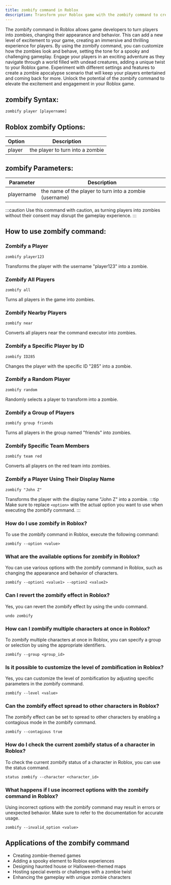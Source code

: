 ```yaml
---
title: zombify command in Roblox
description: Transform your Roblox game with the zombify command to create a thrilling zombie experience for players.
---
```


The zombify command in Roblox allows game developers to turn players into zombies, changing their appearance and behavior. This can add a new level of excitement to your game, creating an immersive and thrilling experience for players. By using the zombify command, you can customize how the zombies look and behave, setting the tone for a spooky and challenging gameplay. Engage your players in an exciting adventure as they navigate through a world filled with undead creatures, adding a unique twist to your Roblox game. Experiment with different settings and features to create a zombie apocalypse scenario that will keep your players entertained and coming back for more. Unlock the potential of the zombify command to elevate the excitement and engagement in your Roblox game.

## zombify Syntax:
```console
zombify player [playername]
```
## Roblox zombify Options:
| Option     | Description                        |
|------------|------------------------------------|
| player     | the player to turn into a zombie   |

## zombify Parameters:
| Parameter  | Description                                              |
|------------|----------------------------------------------------------|
| playername | the name of the player to turn into a zombie (username)  |

:::caution
Use this command with caution, as turning players into zombies without their consent may disrupt the gameplay experience.
:::

## How to use zombify command:
### Zombify a Player
```console
zombify player123
```
Transforms the player with the username "player123" into a zombie.
### Zombify All Players
```console
zombify all
```
Turns all players in the game into zombies.
### Zombify Nearby Players
```console
zombify near
```
Converts all players near the command executor into zombies.
### Zombify a Specific Player by ID
```console
zombify ID285
```
Changes the player with the specific ID "285" into a zombie.
### Zombify a Random Player
```console
zombify random
```
Randomly selects a player to transform into a zombie.
### Zombify a Group of Players
```console
zombify group friends
```
Turns all players in the group named "friends" into zombies.
### Zombify Specific Team Members
```console
zombify team red
```
Converts all players on the red team into zombies.
### Zombify a Player Using Their Display Name
```console
zombify "John Z"
```
Transforms the player with the display name "John Z" into a zombie.
:::tip
Make sure to replace `<option>` with the actual option you want to use when executing the zombify command.
:::

### How do I use zombify in Roblox?
To use the zombify command in Roblox, execute the following command:
```console
zombify --option <value>
```

### What are the available options for zombify in Roblox?
You can use various options with the zombify command in Roblox, such as changing the appearance and behavior of characters.  
```console
zombify --option1 <value1> --option2 <value2>
```

### Can I revert the zombify effect in Roblox?
Yes, you can revert the zombify effect by using the undo command.  
```console
undo zombify
```

### How can I zombify multiple characters at once in Roblox?
To zombify multiple characters at once in Roblox, you can specify a group or selection by using the appropriate identifiers.  
```console
zombify --group <group_id>
```

### Is it possible to customize the level of zombification in Roblox?
Yes, you can customize the level of zombification by adjusting specific parameters in the zombify command.  
```console
zombify --level <value>
```

### Can the zombify effect spread to other characters in Roblox?
The zombify effect can be set to spread to other characters by enabling a contagious mode in the zombify command.  
```console
zombify --contagious true
```

### How do I check the current zombify status of a character in Roblox?
To check the current zombify status of a character in Roblox, you can use the status command.  
```console
status zombify --character <character_id>
```

### What happens if I use incorrect options with the zombify command in Roblox?
Using incorrect options with the zombify command may result in errors or unexpected behavior. Make sure to refer to the documentation for accurate usage.  
```console
zombify --invalid_option <value>
```

## Applications of the zombify command

- Creating zombie-themed games
- Adding a spooky element to Roblox experiences
- Designing haunted house or Halloween-themed maps
- Hosting special events or challenges with a zombie twist
- Enhancing the gameplay with unique zombie characters